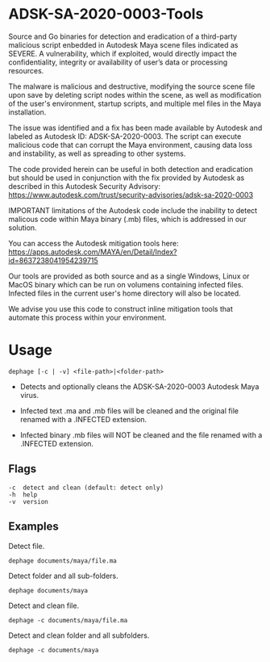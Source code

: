 # ADSK-SA-2020-0003-Tools

Source and Go binaries for detection and eradication of a third-party malicious script enbedded in Autodesk Maya scene files indicated as SEVERE.  A vulnerability, which if exploited, would directly impact the confidentiality, integrity or availability of user’s data or processing resources.

The malware is malicious and destructive, modifying the source scene file upon save by deleting script nodes within the scene, as well as modification of the user's environment, startup scripts, and multiple mel files in the Maya installation.

The issue was identified and a fix has been made available by Autodesk and labeled as Autodesk ID: ADSK-SA-2020-0003. The script can execute malicious code that can corrupt the Maya environment, causing data loss and instability, as well as spreading to other systems.

The code provided herein can be useful in both detection and eradication but should be used in conjunction with the fix provided by Autodesk as described in this Autodesk Security Advisory: https://www.autodesk.com/trust/security-advisories/adsk-sa-2020-0003

IMPORTANT limitations of the Autodesk code include the inability to detect malicous code within Maya binary (.mb) files, which is addressed in our solution.

You can access the Autodesk mitigation tools here: https://apps.autodesk.com/MAYA/en/Detail/Index?id=8637238041954239715

Our tools are provided as both source and as a single Windows, Linux or MacOS binary which can be run on volumens containing infected files.  Infected files in the current user's home directory will also be located.  

We advise you use this code to construct inline mitigation tools that automate this process within your environment.

# Usage

    dephage [-c | -v] <file-path>|<folder-path>

* Detects and optionally cleans the ADSK-SA-2020-0003 Autodesk Maya virus.

* Infected text .ma and .mb files will be cleaned and the original file
  renamed with a .INFECTED extension.

* Infected binary .mb files will NOT be cleaned and the file
  renamed with a .INFECTED extension.

## Flags

```
-c	detect and clean (default: detect only)
-h  help
-v	version
```

## Examples

Detect file.

    dephage documents/maya/file.ma
	    	
Detect folder and all sub-folders.

    dephage documents/maya
    
Detect and clean file.

    dephage -c documents/maya/file.ma
		
Detect and clean folder and all subfolders.

    dephage -c documents/maya
